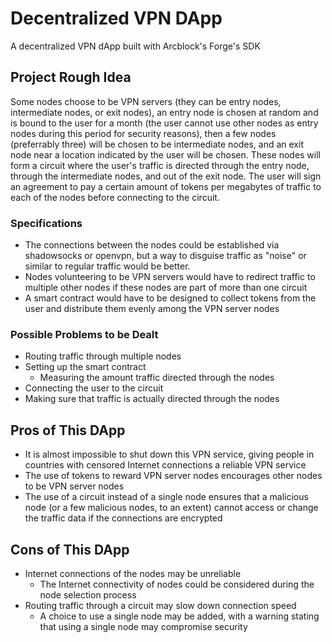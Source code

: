 # Decentralized VPN DApp
A decentralized VPN dApp built with Arcblock's Forge's SDK

## Project Rough Idea

Some nodes choose to be VPN servers (they can be entry nodes, intermediate nodes, or exit nodes), an entry node is chosen at random and is bound to the user for a month (the user cannot use other nodes as entry nodes during this period for security reasons), then a few nodes (preferrably three) will be chosen to be intermediate nodes, and an exit node near a location indicated by the user will be chosen. These nodes will form a circuit where the user's traffic is directed through the entry node, through the intermediate nodes, and out of the exit node. The user will sign an agreement to pay a certain amount of tokens per megabytes of traffic to each of the nodes before connecting to the circuit.

### Specifications

- The connections between the nodes could be established via shadowsocks or openvpn, but a way to disguise traffic as "noise" or similar to regular traffic would be better.
- Nodes volunteering to be VPN servers would have to redirect traffic to multiple other nodes if these nodes are part of more than one circuit
- A smart contract would have to be designed to collect tokens from the user and distribute them evenly among the VPN server nodes

### Possible Problems to be Dealt

- Routing traffic through multiple nodes
- Setting up the smart contract
  - Measuring the amount traffic directed through the nodes
- Connecting the user to the circuit
- Making sure that traffic is actually directed through the nodes

## Pros of This DApp

- It is almost impossible to shut down this VPN service, giving people in countries with censored Internet connections a reliable VPN service
- The use of tokens to reward VPN server nodes encourages other nodes to be VPN server nodes
- The use of a circuit instead of a single node ensures that a malicious node (or a few malicious nodes, to an extent) cannot access or change the traffic data if the connections are encrypted

## Cons of This DApp

- Internet connections of the nodes may be unreliable
  - The Internet connectivity of nodes could be considered during the node selection process
- Routing traffic through a circuit may slow down connection speed
  - A choice to use a single node may be added, with a warning stating that using a single node may compromise security
